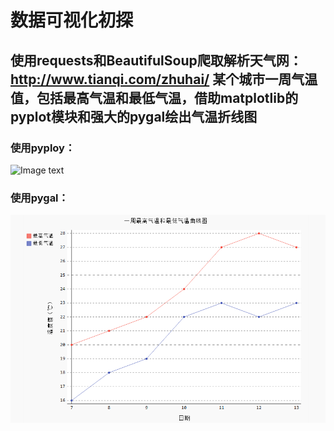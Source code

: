 # 数据可视化初探

## 使用requests和BeautifulSoup爬取解析天气网：http://www.tianqi.com/zhuhai/                                                        某个城市一周气温值，包括最高气温和最低气温，借助matplotlib的pyplot模块和强大的pygal绘出气温折线图

### 使用pyploy：

![Image text](https://github.com/xiaoyuan199/MyDemo/blob/master/%E5%9B%BE.png)

### 使用pygal：

![Image text](https://github.com/xiaoyuan199/MyDemo/blob/master/%E4%BD%BF%E7%94%A8pygal%E5%9B%BE.PNG)


